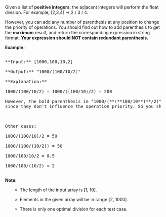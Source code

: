 
Given a list of **positive integers**, the adjacent integers will perform the float division. For example, [2,3,4] -> 2 / 3 / 4.

However, you can add any number of parenthesis at any position to change the priority of operations. You should find out how to add parenthesis to get the **maximum** result, and return the corresponding expression in string format. **Your expression should NOT contain redundant parenthesis.**

**Example:**<br />
<pre>
**Input:** [1000,100,10,2]
**Output:** "1000/(100/10/2)"
**Explanation:**
1000/(100/10/2) = 1000/((100/10)/2) = 200
However, the bold parenthesis in "1000/(**(**100/10**)**/2)" are redundant, <br/>since they don't influence the operation priority. So you should return "1000/(100/10/2)". 

Other cases:
1000/(100/10)/2 = 50
1000/(100/(10/2)) = 50
1000/100/10/2 = 0.5
1000/100/(10/2) = 2
</pre>


**Note:**
<ol>
- The length of the input array is [1, 10].
- Elements in the given array will be in range [2, 1000].
- There is only one optimal division for each test case.
</ol>

